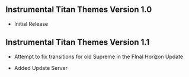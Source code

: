 ## Instrumental Titan Themes Version 1.0

- Initial Release




## Instrumental Titan Themes Version 1.1

- Attempt to fix transitions for old Supreme in the FInal Horizon Update

- Added Update Server